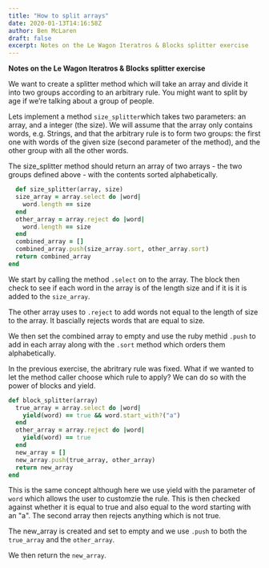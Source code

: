 ```yaml
---
title: "How to split arrays"
date: 2020-01-13T14:16:58Z
author: Ben McLaren
draft: false
excerpt: Notes on the Le Wagon Iteratros & Blocks splitter exercise
---
```


**Notes on the Le Wagon Iteratros & Blocks splitter exercise**

We want to create a splitter method which will take an array and divide it into two groups according to an arbitrary rule. You might want to split by age if we’re talking about a group of people.

Lets implement a method `size_splitter`which takes two parameters: an array, and a integer (the size). We will assume that the array only contains words, e.g. Strings, and that the arbitrary rule is to form two groups: the first one with words of the given size (second parameter of the method), and the other group with all the other words.

The size_splitter method should return an array of two arrays - the two groups defined above - with the contents sorted alphabetically.

``` ruby
  def size_splitter(array, size)
  size_array = array.select do |word|
    word.length == size
  end
  other_array = array.reject do |word|
    word.length == size
  end
  combined_array = []
  combined_array.push(size_array.sort, other_array.sort)
  return combined_array
end
```

We start by calling the method `.select` on to the array. The block then check to see if each word in the array is of the length size and if it is it is added to the `size_array`.

The other array uses to `.reject` to add words not equal to the length of size to the array. It bascially rejects words that are equal to size.

We then set the combined array to empty and use the ruby methid `.push` to add in each array along with the `.sort` method which orders them alphabetically.


In the previous exercise, the abritrary rule was fixed. What if we wanted to let the method caller choose which rule to apply? We can do so with the power of blocks and yield.


```ruby
def block_splitter(array)
  true_array = array.select do |word|
    yield(word) == true && word.start_with?("a")
  end
  other_array = array.reject do |word|
    yield(word) == true
  end
  new_array = []
  new_array.push(true_array, other_array)
  return new_array
end
```
This is the same concept although here we use yield with the parameter of `word` which allows the user to customzie the rule. This is then checked against whether it is equal to true and also equal to the word starting with an "a". The second array then rejects anything which is not true.

The new_array is created and set to empty and we use `.push` to both the `true_array` and the
`other_array`.

We then return the `new_array`.











